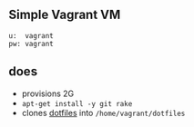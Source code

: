 ## Simple Vagrant VM

```
u:  vagrant
pw: vagrant
```

## does
* provisions 2G 
* `apt-get install -y git rake`
* clones [dotfiles](https://github.com/NemSim/dotfiles) into `/home/vagrant/dotfiles`
